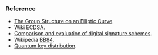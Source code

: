 ### Reference

- [The Group Structure on an Elliptic Curve](https://wstein.org/edu/2007/spring/ent/ent-html/node79.html#fig:geomgrouplaw).
- Wiki [ECDSA](https://en.wikipedia.org/wiki/Elliptic_Curve_Digital_Signature_Algorithm).
- [Comparison and evaluation of digital signature schemes](https://arxiv.org/pdf/1508.00184.pdf).
- Wikipedia [BB84](https://en.wikipedia.org/wiki/BB84).
- [Quantum key distribution](https://en.wikipedia.org/wiki/Quantum_key_distribution).

